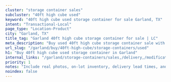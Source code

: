 ```yaml
---
cluster: "storage container sales"
subcluster: "40ft high cube used"
keyword: "40ft high cube used storage container for sale Garland, TX"
intent: "Transactional-Local"
page_type: "Location-Product"
city: "Garland, TX"
title_tag: "Garland 40ft high cube storage container for sale | LC"
meta_description: "Buy used 40ft high cube storage container sale with local delivery in Garland, TX. LC Container — local Since 2003. Request a fast quote today."
url_slug: "/garland/buy/40ft-high-cube/storage-containers/used"
h1: "Buy 40ft high cube used storage container in Garland"
internal_links: "/garland/storage-containers/sales,/delivery,/modifications"
priority: 1
notes: "Include real photos, on-lot inventory, delivery lead times, and financing info."
noindex: false
---
```


<!-- TODO: Add unique city/inventory copy, images, and internal links here. -->
